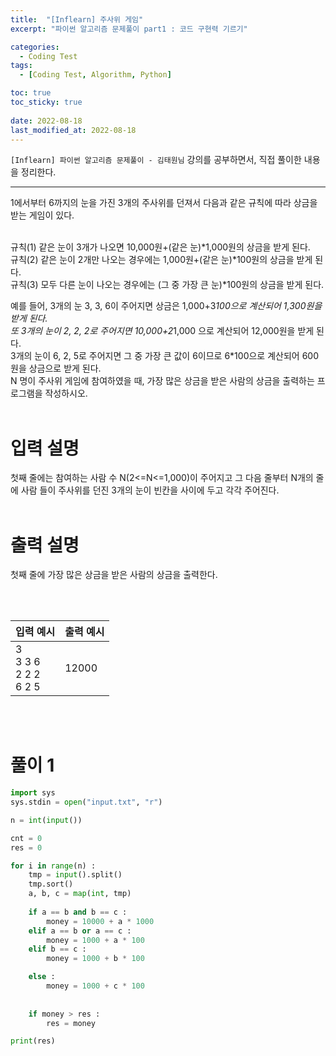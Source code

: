 ```yaml
---
title:  "[Inflearn] 주사위 게임"
excerpt: "파이썬 알고리즘 문제풀이 part1 : 코드 구현력 기르기"

categories:
  - Coding Test
tags:
  - [Coding Test, Algorithm, Python]

toc: true
toc_sticky: true
 
date: 2022-08-18
last_modified_at: 2022-08-18
---
```


`[Inflearn] 파이썬 알고리즘 문제풀이 - 김태원님` 강의를 공부하면서, 직접 풀이한 내용을 정리한다. 

---


1에서부터 6까지의 눈을 가진 3개의 주사위를 던져서 다음과 같은 규칙에 따라 상금을 받는 게임이 있다.

<br>
규칙(1) 같은 눈이 3개가 나오면 10,000원+(같은 눈)*1,000원의 상금을 받게 된다. <br>
규칙(2) 같은 눈이 2개만 나오는 경우에는 1,000원+(같은 눈)*100원의 상금을 받게 된다.<br> 
규칙(3) 모두 다른 눈이 나오는 경우에는 (그 중 가장 큰 눈)*100원의 상금을 받게 된다. <br>

예를 들어, 3개의 눈 3, 3, 6이 주어지면 상금은 1,000+3*100으로 계산되어 1,300원을 받게 된다.<br>
또 3개의 눈이 2, 2, 2로 주어지면 10,000+2*1,000 으로 계산되어 12,000원을 받게 된다. <br>
3개의 눈이 6, 2, 5로 주어지면 그 중 가장 큰 값이 6이므로 6*100으로 계산되어 600원을 상금으로 받게 된다.<br>
N 명이 주사위 게임에 참여하였을 때, 가장 많은 상금을 받은 사람의 상금을 출력하는 프로그램을 작성하시오.
<br><br>

# 입력 설명

첫째 줄에는 참여하는 사람 수 N(2<=N<=1,000)이 주어지고 그 다음 줄부터 N개의 줄에 사람
들이 주사위를 던진 3개의 눈이 빈칸을 사이에 두고 각각 주어진다. 
<br><br>

# 출력 설명
첫째 줄에 가장 많은 상금을 받은 사람의 상금을 출력한다.

<br><br>

|입력 예시| 출력 예시 |
|---|---|
|3<br>3 3 6<br>2 2 2<br>6 2 5| 12000|

<br><br>

# 풀이 1

```python
import sys
sys.stdin = open("input.txt", "r")

n = int(input())

cnt = 0
res = 0

for i in range(n) : 
    tmp = input().split()
    tmp.sort()
    a, b, c = map(int, tmp)
    
    if a == b and b == c :
        money = 10000 + a * 1000
    elif a == b or a == c :
        money = 1000 + a * 100
    elif b == c : 
        money = 1000 + b * 100

    else : 
        money = 1000 + c * 100
    
    
    if money > res :
        res = money

print(res)
```

<br><br>
